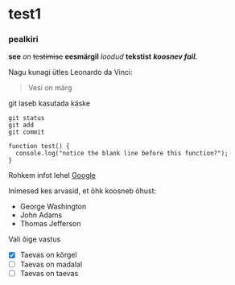 # test1
### pealkiri
**see**
*on*
 ~~testimise~~
**eesmärgil** _loodud_ **tekstist**
***koosnev fail.***

Nagu kunagi ütles Leonardo da Vinci:
> Vesi on märg

git laseb kasutada käske
```
git status
git add
git commit
```

```
function test() {
  console.log("notice the blank line before this function?");
}
```

Rohkem infot lehel [Google](https://google.com/)

Inimesed kes arvasid, et õhk koosneb õhust:
- George Washington
- John Adams
- Thomas Jefferson


Vali õige vastus
- [x] Taevas on kõrgel
- [ ] Taevas on madalal
- [ ] Taevas on taevas
